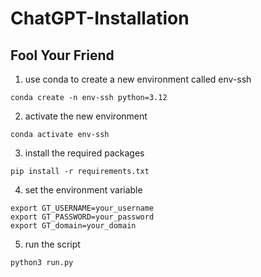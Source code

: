 # ChatGPT-Installation

## Fool Your Friend
1. use conda to create a new environment called env-ssh
```
conda create -n env-ssh python=3.12
```
2. activate the new environment
```
conda activate env-ssh
```
3. install the required packages
```
pip install -r requirements.txt
```
4. set the environment variable
```
export GT_USERNAME=your_username
export GT_PASSWORD=your_password
export GT_domain=your_domain
```
5. run the script
```
python3 run.py
```

